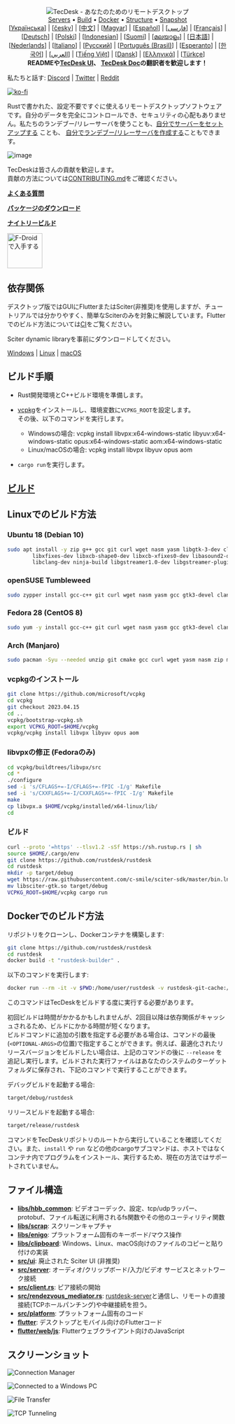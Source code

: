 <p align="center">
  <img src="../res/logo-header.svg" alt="TecDesk - あなたのためのリモートデスクトップ"><br>
  <a href="#free-public-servers">Servers</a> •
  <a href="#raw-steps-to-build">Build</a> •
  <a href="#how-to-build-with-docker">Docker</a> •
  <a href="#file-structure">Structure</a> •
  <a href="#snapshot">Snapshot</a><br>
  [<a href="docs/README-UA.md">Українська</a>] | [<a href="docs/README-CS.md">česky</a>] | [<a href="docs/README-ZH.md">中文</a>] | [<a href="docs/README-HU.md">Magyar</a>] | [<a href="docs/README-ES.md">Español</a>] | [<a href="docs/README-FA.md">فارسی</a>] | [<a href="docs/README-FR.md">Français</a>] | [<a href="docs/README-DE.md">Deutsch</a>] | [<a href="docs/README-PL.md">Polski</a>] | [<a href="docs/README-ID.md">Indonesian</a>] | [<a href="docs/README-FI.md">Suomi</a>] | [<a href="docs/README-ML.md">മലയാളം</a>] | [<a href="docs/README-JP.md">日本語</a>] | [<a href="docs/README-NL.md">Nederlands</a>] | [<a href="docs/README-IT.md">Italiano</a>] | [<a href="docs/README-RU.md">Русский</a>] | [<a href="docs/README-PTBR.md">Português (Brasil)</a>] | [<a href="docs/README-EO.md">Esperanto</a>] | [<a href="docs/README-KR.md">한국어</a>] | [<a href="docs/README-AR.md">العربي</a>] | [<a href="docs/README-VN.md">Tiếng Việt</a>] | [<a href="docs/README-DA.md">Dansk</a>] | [<a href="docs/README-GR.md">Ελληνικά</a>] | [<a href="docs/README-TR.md">Türkçe</a>]<br>
  <b>READMEや<a href="https://github.com/rustdesk/rustdesk/tree/master/src/lang">TecDesk UI</a>、 <a href="https://github.com/rustdesk/doc.rustdesk.com">TecDesk Doc</a>の翻訳者を歓迎します！</b>
</p>

私たちと話す: [Discord](https://discord.gg/nDceKgxnkV) | [Twitter](https://twitter.com/rustdesk) | [Reddit](https://www.reddit.com/r/rustdesk)

[![ko-fi](https://ko-fi.com/img/githubbutton_sm.svg)](https://ko-fi.com/I2I04VU09)

Rustで書かれた、設定不要ですぐに使えるリモートデスクトップソフトウェアです。自分のデータを完全にコントロールでき、セキュリティの心配もありません。私たちのランデブー/リレーサーバを使うことも、[自分でサーバーをセットアップする](https://rustdesk.com/server) ことも、 [自分でランデブー/リレーサーバを作成する](https://github.com/rustdesk/rustdesk-server-demo)こともできます。

![image](https://user-images.githubusercontent.com/71636191/171661982-430285f0-2e12-4b1d-9957-4a58e375304d.png)

TecDeskは皆さんの貢献を歓迎します。  
貢献の方法については[CONTRIBUTING.md](docs/CONTRIBUTING.md)をご確認ください。

[**よくある質問**](https://github.com/rustdesk/rustdesk/wiki/FAQ)

[**パッケージのダウンロード**](https://github.com/rustdesk/rustdesk/releases)

[**ナイトリービルド**](https://github.com/rustdesk/rustdesk/releases/tag/nightly)

[<img src="https://fdroid.gitlab.io/artwork/badge/get-it-on.png"
    alt="F-Droidで入手する"
    height="80">](https://f-droid.org/en/packages/com.carriez.flutter_hbb)

## 依存関係

デスクトップ版ではGUIにFlutterまたはSciter(非推奨)を使用しますが、チュートリアルでは分かりやすく、簡単なSciterのみを対象に解説しています。Flutterでのビルド方法については[CI](https://github.com/rustdesk/rustdesk/blob/master/.github/workflows/flutter-build.yml)をご覧ください。

Sciter dynamic libraryを事前にダウンロードしてください。

[Windows](https://raw.githubusercontent.com/c-smile/sciter-sdk/master/bin.win/x64/sciter.dll) |
[Linux](https://raw.githubusercontent.com/c-smile/sciter-sdk/master/bin.lnx/x64/libsciter-gtk.so) |
[macOS](https://raw.githubusercontent.com/c-smile/sciter-sdk/master/bin.osx/libsciter.dylib)

## ビルド手順

- Rust開発環境とC++ビルド環境を準備します。

- [vcpkg](https://github.com/microsoft/vcpkg)をインストールし、環境変数に`VCPKG_ROOT`を設定します。  
その後、以下のコマンドを実行します。

  - Windowsの場合: vcpkg install libvpx:x64-windows-static libyuv:x64-windows-static opus:x64-windows-static aom:x64-windows-static
  - Linux/macOSの場合: vcpkg install libvpx libyuv opus aom

- `cargo run`を実行します。

## [ビルド](https://rustdesk.com/docs/en/dev/build/)

## Linuxでのビルド方法

### Ubuntu 18 (Debian 10)

```sh
sudo apt install -y zip g++ gcc git curl wget nasm yasm libgtk-3-dev clang libxcb-randr0-dev libxdo-dev \
        libxfixes-dev libxcb-shape0-dev libxcb-xfixes0-dev libasound2-dev libpulse-dev cmake make \
        libclang-dev ninja-build libgstreamer1.0-dev libgstreamer-plugins-base1.0-dev
```

### openSUSE Tumbleweed

```sh
sudo zypper install gcc-c++ git curl wget nasm yasm gcc gtk3-devel clang libxcb-devel libXfixes-devel cmake alsa-lib-devel gstreamer-devel gstreamer-plugins-base-devel xdotool-devel
```

### Fedora 28 (CentOS 8)

```sh
sudo yum -y install gcc-c++ git curl wget nasm yasm gcc gtk3-devel clang libxcb-devel libxdo-devel libXfixes-devel pulseaudio-libs-devel cmake alsa-lib-devel
```

### Arch (Manjaro)

```sh
sudo pacman -Syu --needed unzip git cmake gcc curl wget yasm nasm zip make pkg-config clang gtk3 xdotool libxcb libxfixes alsa-lib pipewire
```

### vcpkgのインストール

```sh
git clone https://github.com/microsoft/vcpkg
cd vcpkg
git checkout 2023.04.15
cd ..
vcpkg/bootstrap-vcpkg.sh
export VCPKG_ROOT=$HOME/vcpkg
vcpkg/vcpkg install libvpx libyuv opus aom
```

### libvpxの修正 (Fedoraのみ)

```sh
cd vcpkg/buildtrees/libvpx/src
cd *
./configure
sed -i 's/CFLAGS+=-I/CFLAGS+=-fPIC -I/g' Makefile
sed -i 's/CXXFLAGS+=-I/CXXFLAGS+=-fPIC -I/g' Makefile
make
cp libvpx.a $HOME/vcpkg/installed/x64-linux/lib/
cd
```

### ビルド

```sh
curl --proto '=https' --tlsv1.2 -sSf https://sh.rustup.rs | sh
source $HOME/.cargo/env
git clone https://github.com/rustdesk/rustdesk
cd rustdesk
mkdir -p target/debug
wget https://raw.githubusercontent.com/c-smile/sciter-sdk/master/bin.lnx/x64/libsciter-gtk.so
mv libsciter-gtk.so target/debug
VCPKG_ROOT=$HOME/vcpkg cargo run
```

## Dockerでのビルド方法

リポジトリをクローンし、Dockerコンテナを構築します:

```sh
git clone https://github.com/rustdesk/rustdesk
cd rustdesk
docker build -t "rustdesk-builder" .
```

以下のコマンドを実行します:

```sh
docker run --rm -it -v $PWD:/home/user/rustdesk -v rustdesk-git-cache:/home/user/.cargo/git -v rustdesk-registry-cache:/home/user/.cargo/registry -e PUID="$(id -u)" -e PGID="$(id -g)" rustdesk-builder
```
このコマンドはTecDeskをビルドする度に実行する必要があります。  

初回ビルドは時間がかかるかもしれませんが、2回目以降は依存関係がキャッシュされるため、ビルドにかかる時間が短くなります。  
ビルドコマンドに追加の引数を指定する必要がある場合は、コマンドの最後(`<OPTIONAL-ARGS>`の位置)で指定することができます。例えば、最適化されたリリースバージョンをビルドしたい場合は、上記のコマンドの後に `--release` を追記し実行します。ビルドされた実行ファイルはあなたのシステムのターゲットフォルダに保存され、下記のコマンドで実行することができます。  

デバッグビルドを起動する場合:
```sh
target/debug/rustdesk
```

リリースビルドを起動する場合:

```sh
target/release/rustdesk
```

コマンドをTecDeskリポジトリのルートから実行していることを確認してください。また、`install` や `run` などの他のcargoサブコマンドは、ホストではなくコンテナ内でプログラムをインストール、実行するため、現在の方法ではサポートされていません。

## ファイル構造

- **[libs/hbb_common](https://github.com/rustdesk/rustdesk/tree/master/libs/hbb_common)**: ビデオコーデック、設定、tcp/udpラッパー、protobuf、ファイル転送に利用されるfs関数やその他のユーティリティ関数
- **[libs/scrap](https://github.com/rustdesk/rustdesk/tree/master/libs/scrap)**: スクリーンキャプチャ
- **[libs/enigo](https://github.com/rustdesk/rustdesk/tree/master/libs/enigo)**: プラットフォーム固有のキーボード/マウス操作
- **[libs/clipboard](https://github.com/rustdesk/rustdesk/tree/master/libs/clipboard)**: Windows、Linux、macOS向けのファイルのコピーと貼り付けの実装
- **[src/ui](https://github.com/rustdesk/rustdesk/tree/master/src/ui)**: 廃止された Sciter UI (非推奨)
- **[src/server](https://github.com/rustdesk/rustdesk/tree/master/src/server)**: 
オーディオ/クリップボード/入力/ビデオ サービスとネットワーク接続
- **[src/client.rs](https://github.com/rustdesk/rustdesk/tree/master/src/client.rs)**: ピア接続の開始
- **[src/rendezvous_mediator.rs](https://github.com/rustdesk/rustdesk/tree/master/src/rendezvous_mediator.rs)**: [rustdesk-server](https://github.com/rustdesk/rustdesk-server)と通信し、リモートの直接接続(TCPホールパンチング)や中継接続を担う。
- **[src/platform](https://github.com/rustdesk/rustdesk/tree/master/src/platform)**: プラットフォーム固有のコード
- **[flutter](https://github.com/rustdesk/rustdesk/tree/master/flutter)**: デスクトップとモバイル向けのFlutterコード
- **[flutter/web/js](https://github.com/rustdesk/rustdesk/tree/master/flutter/web/js)**: Flutterウェブクライアント向けのJavaScript

## スクリーンショット

![Connection Manager](https://github.com/rustdesk/rustdesk/assets/28412477/db82d4e7-c4bc-4823-8e6f-6af7eadf7651)

![Connected to a Windows PC](https://github.com/rustdesk/rustdesk/assets/28412477/9baa91e9-3362-4d06-aa1a-7518edcbd7ea)

![File Transfer](https://github.com/rustdesk/rustdesk/assets/28412477/39511ad3-aa9a-4f8c-8947-1cce286a46ad)

![TCP Tunneling](https://github.com/rustdesk/rustdesk/assets/28412477/78e8708f-e87e-4570-8373-1360033ea6c5)
